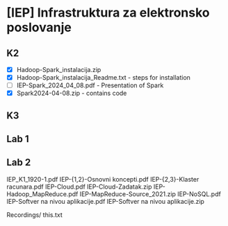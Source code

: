 # [IEP] Infrastruktura za elektronsko poslovanje

## K2

- [x] Hadoop-Spark_instalacija.zip
- [x] Hadoop-Spark_instalacija_Readme.txt - steps for installation
- [ ] IEP-Spark_2024_04_08.pdf - Presentation of Spark
- [x] Spark2024-04-08.zip - contains code

## K3

## Lab 1

## Lab 2


IEP_K1_1920-1.pdf
IEP-{1,2}-Osnovni koncepti.pdf
IEP-{2,3}-Klaster racunara.pdf
IEP-Cloud.pdf
IEP-Cloud-Zadatak.zip
IEP-Hadoop_MapReduce.pdf
IEP-MapReduce-Source_2021.zip
IEP-NoSQL.pdf
IEP-Softver na nivou aplikacije.pdf
IEP-Softver na nivou aplikacije.zip

Recordings/
this.txt
